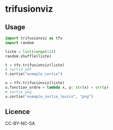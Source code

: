 # trifusionviz

## Usage

``` python
import trifusionviz as tfv
import random

liste = list(range(13))
random.shuffle(liste)

t = tfv.trifusionviz(liste)
# sortie pdf
t.sortie("exemple_sortie")

u = tfv.trifusionviz(liste)
u.fonction_ordre = lambda x, y: str(x) < str(y)
# sortie png
u.sortie("exemple_sortie_lexico", "png")

```

## Licence
CC-BY-NC-SA
